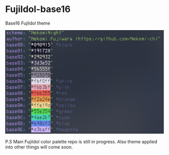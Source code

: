 # FujiIdol-base16
Base16 FujiIdol theme

![](screenshot.png)

P.S Main FujiIdol color palette repo is still in progress. 
Also theme applied into other things will come soon.
